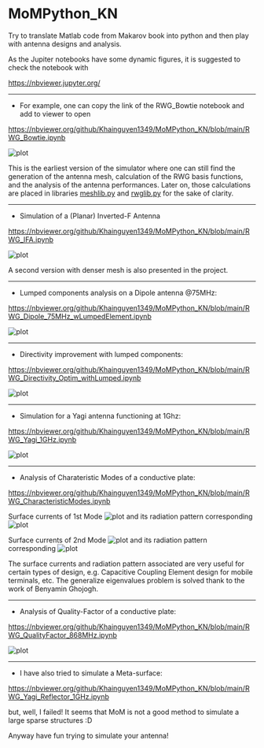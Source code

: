 # MoMPython_KN
Try to translate Matlab code from Makarov book into python and then play with antenna designs and analysis.

As the Jupiter notebooks have some dynamic figures, it is suggested to check the notebook with

https://nbviewer.jupyter.org/

______________________________________________________________________________________

* For example, one can copy the link of the RWG_Bowtie notebook and add to viewer to open

https://nbviewer.org/github/Khainguyen1349/MoMPython_KN/blob/main/RWG_Bowtie.ipynb

![plot](./figures/Bowtie.png)

This is the earliest version of the simulator where one can still find the generation of the antenna mesh, calculation of the RWG basis functions, and the analysis of the antenna performances. Later on, those calculations are placed in libraries [meshlib.py](./meshlib.py) and [rwglib.py](./rwglib.py) for the sake of clarity.
______________________________________________________________________________________

* Simulation of a (Planar) Inverted-F Antenna

https://nbviewer.org/github/Khainguyen1349/MoMPython_KN/blob/main/RWG_IFA.ipynb

![plot](./figures/IFA.png)

A second version with denser mesh is also presented in the project.

______________________________________________________________________________________


* Lumped components analysis on a Dipole antenna @75MHz:

https://nbviewer.org/github/Khainguyen1349/MoMPython_KN/blob/main/RWG_Dipole_75MHz_wLumpedElement.ipynb

![plot](./figures/Dipole.png)

______________________________________________________________________________________


* Directivity improvement with lumped components:

https://nbviewer.org/github/Khainguyen1349/MoMPython_KN/blob/main/RWG_Directivity_Optim_withLumped.ipynb

![plot](./figures/DirOpt.png)

______________________________________________________________________________________


* Simulation for a Yagi antenna functioning at 1Ghz:

https://nbviewer.org/github/Khainguyen1349/MoMPython_KN/blob/main/RWG_Yagi_1GHz.ipynb

![plot](./figures/Yagi.png)
______________________________________________________________________________________


* Analysis of Charateristic Modes of a conductive plate:

https://nbviewer.org/github/Khainguyen1349/MoMPython_KN/blob/main/RWG_CharacteristicModes.ipynb

Surface currents of 1st Mode
![plot](./figures/CM1.png)
and its radiation pattern corresponding
![plot](./figures/CM2_pattern.png)

Surface currents of 2nd Mode
![plot](./figures/CM2.png)
and its radiation pattern corresponding
![plot](./figures/CM2_pattern.png)

The surface currents and radiation pattern associated are very useful for certain types of design, e.g. Capacitive Coupling Element design for mobile terminals, etc. The generalize eigenvalues problem is solved thank to the work of Benyamin Ghojogh.

______________________________________________________________________________________


* Analysis of Quality-Factor of a conductive plate:

https://nbviewer.org/github/Khainguyen1349/MoMPython_KN/blob/main/RWG_QualityFactor_868MHz.ipynb

![plot](./figures/QF.png)
______________________________________________________________________________________


* I have also tried to simulate a Meta-surface:

https://nbviewer.org/github/Khainguyen1349/MoMPython_KN/blob/main/RWG_Yagi_Reflector_1GHz.ipynb

but, well, I failed! It seems that MoM is not a good method to simulate a large sparse structures :D


Anyway have fun trying to simulate your antenna!
